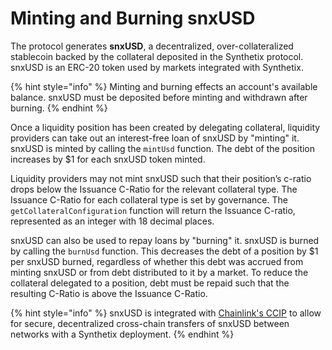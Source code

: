 # Minting and Burning snxUSD

The protocol generates **snxUSD**, a decentralized, over-collateralized stablecoin backed by the collateral deposited in the Synthetix protocol. snxUSD is an ERC-20 token used by markets integrated with Synthetix.

{% hint style="info" %}
Minting and burning effects an account's available balance. snxUSD must be deposited before minting and withdrawn after burning.
{% endhint %}

Once a liquidity position has been created by delegating collateral, liquidity providers can take out an interest-free loan of snxUSD by "minting" it. snxUSD is minted by calling the `mintUsd` function. The debt of the position increases by $1 for each snxUSD token minted.

Liquidity providers may not mint snxUSD such that their position’s c-ratio drops below the Issuance C-Ratio for the relevant collateral type. The Issuance C-Ratio for each collateral type is set by governance. The `getCollateralConfiguration` function will return the Issuance C-ratio, represented as an integer with 18 decimal places.

snxUSD can also be used to repay loans by "burning" it. snxUSD is burned by calling the `burnUsd` function. This decreases the debt of a position by $1 per snxUSD burned, regardless of whether this debt was accrued from minting snxUSD or from debt distributed to it by a market. To reduce the collateral delegated to a position, debt must be repaid such that the resulting C-Ratio is above the Issuance C-Ratio.

{% hint style="info" %}
snxUSD is integrated with [Chainlink's CCIP](https://chain.link/cross-chain) to allow for secure, decentralized cross-chain transfers of snxUSD between networks with a Synthetix deployment.
{% endhint %}
